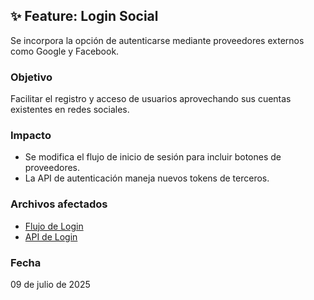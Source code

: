 ## ✨ Feature: Login Social

Se incorpora la opción de autenticarse mediante proveedores externos como Google y Facebook.

### Objetivo
Facilitar el registro y acceso de usuarios aprovechando sus cuentas existentes en redes sociales.

### Impacto
- Se modifica el flujo de inicio de sesión para incluir botones de proveedores.
- La API de autenticación maneja nuevos tokens de terceros.

### Archivos afectados
- [Flujo de Login](../flujo-usuarios/login.md)
- [API de Login](../apis/login-api.md)

### Fecha
09 de julio de 2025

